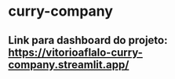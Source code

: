 # curry-company
## Link para dashboard do projeto: https://vitorioaflalo-curry-company.streamlit.app/
